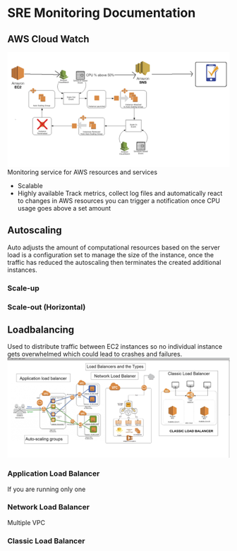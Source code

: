 # SRE Monitoring Documentation

## AWS Cloud Watch 
![CLOUDW](img/cloudwatch.png)
Monitoring service for AWS resources and services 
- Scalable
- Highly available 
Track metrics, collect log files and automatically react to changes in AWS resources you can trigger a notification once CPU usage goes above a set amount

## Autoscaling
Auto adjusts the amount of computational resources based on the server load is a configuration set to manage the size of the instance, once the traffic has reduced the autoscaling then terminates the created additional instances.

### Scale-up
### Scale-out (Horizontal)

## Loadbalancing
Used to distribute traffic between EC2 instances so no individual instance gets overwhelmed
which could lead to crashes and failures.
![LOADB](img/Load_Balancers.png)
### Application Load Balancer
If you are running only one 
### Network Load Balancer
Multiple VPC
### Classic Load Balancer
